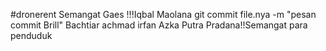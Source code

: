 #dronerent
Semangat Gaes !!!Iqbal Maolana 
git commit file.nya -m "pesan commit Brill"
Bachtiar achmad irfan
Azka Putra Pradana!!Semangat para penduduk
